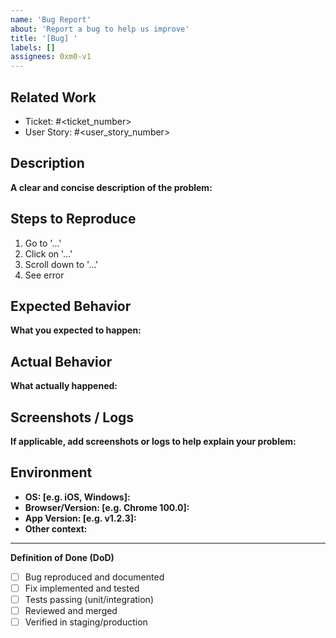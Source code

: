 ```yaml
---
name: 'Bug Report'
about: 'Report a bug to help us improve'
title: '[Bug] '
labels: []
assignees: 0xm0-v1
---
```


## Related Work

- Ticket: #<ticket_number>
- User Story: #<user_story_number>

## Description

**A clear and concise description of the problem:**

## Steps to Reproduce

1. Go to '...'
2. Click on '...'
3. Scroll down to '...'
4. See error

## Expected Behavior

**What you expected to happen:**

## Actual Behavior

**What actually happened:**

## Screenshots / Logs

**If applicable, add screenshots or logs to help explain your problem:**

## Environment

- **OS: [e.g. iOS, Windows]:**
- **Browser/Version: [e.g. Chrome 100.0]:**
- **App Version: [e.g. v1.2.3]:**
- **Other context:**

---

**Definition of Done (DoD)**

- [ ] Bug reproduced and documented
- [ ] Fix implemented and tested
- [ ] Tests passing (unit/integration)
- [ ] Reviewed and merged
- [ ] Verified in staging/production
